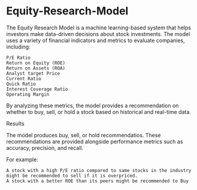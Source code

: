 # Equity-Research-Model

The Equity Research Model is a machine learning-based system that helps investors make data-driven decisions about stock investments. The model uses a variety of financial indicators and metrics to evaluate companies, including:

    P/E Ratio
    Return on Equity (ROE)
    Return on Assets (ROA)
    Analyst target Price
    Current Ratio
    Quick Ratio
    Interest Coverage Ratio
    Operating Margin
   

By analyzing these metrics, the model provides a recommendation on whether to buy, sell, or hold a stock based on historical and real-time data.


Results

The model produces buy, sell, or hold recommendatios. These recommendations are provided alongside performance metrics such as accuracy, precision, and recall.

For example:

    A stock with a high P/E ratio compared to same stocks in the industry might be recommended to sell if it is overpriced.
    A stock with a better ROE than its peers might be recommended to Buy
